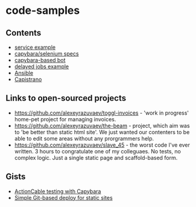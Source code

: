 # code-samples

## Contents
- [service example](https://github.com/alexeyrazuvaev/code_examples/tree/master/scrapinghub_integration)
- [capybara/selenium specs](https://github.com/alexeyrazuvaev/code_examples/tree/master/specs/capybara_selenium)
- [capybara-based bot](https://github.com/alexeyrazuvaev/code_examples/blob/master/other/capybara_based_bot.rb)
- [delayed jobs example](https://github.com/alexeyrazuvaev/code_examples/blob/master/delayed_jobs/land_owner_report_job.rb)
- [Ansible](https://github.com/alexeyrazuvaev/the-beam/tree/master/config/provision)
- [Capistrano](https://github.com/alexeyrazuvaev/the-beam/blob/master/config/deploy.rb)

## Links to open-sourced projects
- https://github.com/alexeyrazuvaev/toggl-invoices - 'work in progress' home-pet project for managing invoices.
- https://github.com/alexeyrazuvaev/the-beam - project, which aim was to 'be better than static html site'. We just wanted our contenters to be able to edit some areas without any prorgrammers help. 
- https://github.com/alexeyrazuvaev/slave_45 - the worst code I've ever written. 3 hours to congratulate one of my colleguaes. No tests, no complex logic. Just a single static page and scaffold-based form. 

## Gists
- [ActionCable testing with Capybara](https://gist.github.com/alexeyrazuvaev/98448c9935352fac5ee96e139bc3bd72)
- [Simple Git-based deploy for static sites](https://gist.github.com/alexeyrazuvaev/e68980aa0d30b4aa2915)

